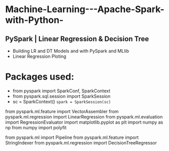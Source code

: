 # Machine-Learning---Apache-Spark-with-Python-
## PySpark | Linear Regression &amp; Decision Tree

- Building LR and DT Models and with PySpark and MLlib
- Linear Regression Ploting

# Packages used:
- from pyspark import SparkConf, SparkContext
- from pyspark.sql.session import SparkSession
- sc = SparkContext()
`spark = SparkSession(sc)`

from pyspark.ml.feature import VectorAssembler
from pyspark.ml.regression import LinearRegression
from pyspark.ml.evaluation import RegressionEvaluator
import matplotlib.pyplot as plt
import numpy as np
from numpy import polyfit

from pyspark.ml import Pipeline
from pyspark.ml.feature import StringIndexer
from pyspark.ml.regression import DecisionTreeRegressor
